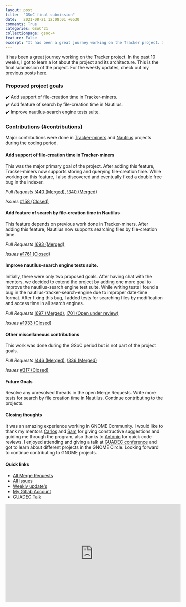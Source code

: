 ```yaml
---
layout: post
title:  "GSoC final submission"
date:   2021-08-21 12:08:01 +0530
comments: True
categories: GSoC'21
collectionpage: gsoc-4
feature: False
excerpt: "It has been a great journey working on the Tracker project. In the past 10 weeks I got to learn a lot about the project and its architecture ..."
---
```


It has been a great journey working on the Tracker project. In the past 10 weeks, I got to learn a lot about the project and its architecture. This is the final submission of the project. For the weekly updates, check out my previous posts [here](https://www.nishitpatel.tech/categories#gsoc-21).

### Proposed project goals 

:heavy_check_mark: Add support of file-creation time in Tracker-miners.  
:heavy_check_mark: Add feature of search by file-creation time in Nautilus.  
:heavy_check_mark: Improve nautilus-search engine tests suite.

### Contributions {#contributions}

Major contributions were done in [Tracker-miners](https://gitlab.gnome.org/GNOME/tracker-miners) and [Nautilus](https://gitlab.gnome.org/GNOME/nautilus) projects during the coding period.


#### Add support of file-creation time in Tracker-miners

This was the major primary goal of the project. After adding this feature, Tracker-miners now supports storing and querying file-creation time. While working on this feature, I also discovered and eventually fixed a double free bug in the indexer.

*Pull Requests* 
[!440 (Merged)](https://gitlab.gnome.org/GNOME/tracker/-/merge_requests/440), 
[!340 (Merged)](https://gitlab.gnome.org/GNOME/tracker-miners/-/merge_requests/340)

*Issues* 
[#158 (Closed)](https://gitlab.gnome.org/GNOME/tracker-miners/-/issues/158)

#### Add feature of search by file-creation time in Nautilus

This feature depends on previous work done in Tracker-miners. After adding this feature, Nautilus now supports searching files by file-creation time.

*Pull Requests* 
[!693 (Merged)](https://gitlab.gnome.org/GNOME/nautilus/-/merge_requests/693)

*Issues* 
[#1761 (Closed)](https://gitlab.gnome.org/GNOME/nautilus/-/issues/1761)

#### Improve nautilus-search engine tests suite.

Initially, there were only two proposed goals. After having chat with the mentors, we decided to extend the project by adding one more goal to improve the nautilus-search engine test suite. While writing tests I found a bug in the nautilus-tracker-search-engine due to improper date-time format. After fixing this bug, I added tests for searching files by modification and access time in all search engines.

*Pull Requests* 
[!697 (Merged)](https://gitlab.gnome.org/GNOME/nautilus/-/merge_requests/697), 
[!701 (Open under review)](https://gitlab.gnome.org/GNOME/nautilus/-/merge_requests/701)

*Issues* 
[#1933 (Closed)](https://gitlab.gnome.org/GNOME/nautilus/-/issues/1933)

#### Other miscellaneous contributions

This work was done during the GSoC period but is not part of the project goals.

*Pull Requests*
[!446 (Merged)](https://gitlab.gnome.org/GNOME/tracker/-/merge_requests/446), 
[!336 (Merged)](https://gitlab.gnome.org/GNOME/tracker-miners/-/merge_requests/336)


*Issues* 
[#317 (Closed)](https://gitlab.gnome.org/GNOME/tracker/-/issues/317)

#### Future Goals

Resolve any unresolved threads in the open Merge Requests. Write more tests for search by file creation time in Nautilus. Continue contributing to the projects.

#### Closing thoughts

It was an amazing experience working in GNOME Community. I would like to thank my mentors [Carlos](https://gitlab.gnome.org/carlosg) and [Sam](https://gitlab.gnome.org/sthursfield) for giving constructive suggestions and guiding me through the program, also thanks to [António](https://gitlab.gnome.org/antoniof) for quick code reviews. I enjoyed attending and giving a talk at [GUADEC conference](https://events.gnome.org/event/9/overview) and got to learn about different projects in the GNOME Circle. Looking forward to continue contributing to GNOME projects.

#### Quick links

<ul>
<li><a href="https://gitlab.gnome.org/groups/GNOME/-/merge_requests?scope=all&state=all&author_username=nis130">All Merge Requests</a></li>
<li><a href="https://gitlab.gnome.org/groups/GNOME/-/issues?scope=all&state=all&author_username=nis130">All Issues</a></li>
<li><a href="https://www.nishitpatel.tech/categories#gsoc-21">Weekly update's</a></li>
<li><a href="https://gitlab.gnome.org/nis130">My Gitlab Account</a></li>
<li><a href="https://youtu.be/DjmL5YbcPEQ?t=6701">GUADEC Talk</a></li>
</ul>

<div class="embed-responsive embed-responsive-16by9">
<iframe width="560" height="315" src="https://www.youtube.com/embed/DjmL5YbcPEQ?start=6701" title="YouTube video player" frameborder="0" allow="accelerometer; autoplay; clipboard-write; encrypted-media; gyroscope; picture-in-picture" allowfullscreen></iframe>
</div>
<br>

